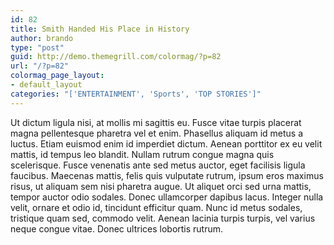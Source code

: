 ```yaml
---
id: 82
title: Smith Handed His Place in History
author: brando
type: "post"
guid: http://demo.themegrill.com/colormag/?p=82
url: "/?p=82"
colormag_page_layout:
- default_layout
categories: "['ENTERTAINMENT', 'Sports', 'TOP STORIES']"
---
```


Ut dictum ligula nisi, at mollis mi sagittis eu. Fusce vitae turpis placerat magna pellentesque pharetra vel et enim. Phasellus aliquam id metus a luctus. Etiam euismod enim id imperdiet dictum. Aenean porttitor ex eu velit mattis, id tempus leo blandit. Nullam rutrum congue magna quis scelerisque. Fusce venenatis ante sed metus auctor, eget facilisis ligula faucibus. Maecenas mattis, felis quis vulputate rutrum, ipsum eros maximus risus, ut aliquam sem nisi pharetra augue. Ut aliquet orci sed urna mattis, tempor auctor odio sodales. Donec ullamcorper dapibus lacus. Integer nulla velit, ornare et odio id, tincidunt efficitur quam. Nunc id metus sodales, tristique quam sed, commodo velit. Aenean lacinia turpis turpis, vel varius neque congue vitae. Donec ultrices lobortis rutrum.